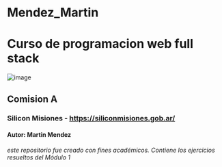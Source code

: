 # Mendez_Martin
#         Curso de programacion web full stack 
![image](https://github.com/Lmptincho/Mendez_Martin/assets/133718278/c8673ab6-4607-4439-a562-e370d00571df)
##   Comision A 
### Silicon Misiones - https://siliconmisiones.gob.ar/ 

####            Autor: Martin Mendez    

 *este repositorio fue creado con fines académicos. Contiene los ejercicios
resueltos del Módulo 1* 
